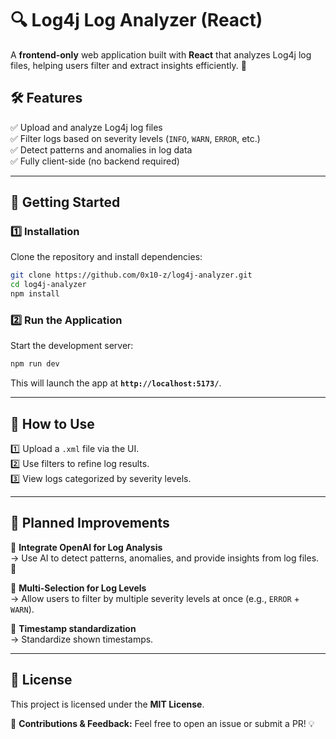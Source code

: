 # 🔍 Log4j Log Analyzer (React)

A **frontend-only** web application built with **React** that analyzes Log4j log files, helping users filter and extract insights efficiently. 🚀

## 🛠️ **Features**

✅ Upload and analyze Log4j log files  
✅ Filter logs based on severity levels (`INFO`, `WARN`, `ERROR`, etc.)  
✅ Detect patterns and anomalies in log data  
✅ Fully client-side (no backend required)

---

## 🚀 **Getting Started**

### 1️⃣ **Installation**

Clone the repository and install dependencies:

```sh
git clone https://github.com/0x10-z/log4j-analyzer.git
cd log4j-analyzer
npm install
```

### 2️⃣ **Run the Application**

Start the development server:

```sh
npm run dev
```

This will launch the app at **`http://localhost:5173/`**.

---

## 🎨 **How to Use**

1️⃣ Upload a `.xml` file via the UI.  
2️⃣ Use filters to refine log results.  
3️⃣ View logs categorized by severity levels.

---

## 📌 **Planned Improvements**

🔹 **Integrate OpenAI for Log Analysis**  
→ Use AI to detect patterns, anomalies, and provide insights from log files. 🤖

🔹 **Multi-Selection for Log Levels**  
→ Allow users to filter by multiple severity levels at once (e.g., `ERROR` + `WARN`).

🔹 **Timestamp standardization**  
→ Standardize shown timestamps.

---

## 📜 **License**

This project is licensed under the **MIT License**.

📧 **Contributions & Feedback:** Feel free to open an issue or submit a PR! 💡
